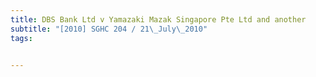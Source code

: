 ```yaml
---
title: DBS Bank Ltd v Yamazaki Mazak Singapore Pte Ltd and another 
subtitle: "[2010] SGHC 204 / 21\_July\_2010"
tags:


---
```


